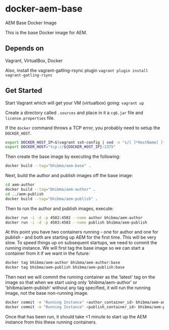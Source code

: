 # docker-aem-base
AEM Base Docker Image

This is the base Docker image for AEM.

## Depends on
Vagrant, VirtualBox, Docker

Also, install the vagrant-gatling-rsync plugin
`vagrant plugin install vagrant-gatling-rsync`

## Get Started
Start Vagrant which will get your VM (virtualbox) going:
`vagrant up`

Create a directory called `.sources` and place in it a `cq6.jar` file and `license.properties` file.  

If the `docker` command throws a TCP error, you probably need to setup the `DOCKER_HOST`.
```bash
export DOCKER_HOST_IP=$(vagrant ssh-config | sed -n "s/[ ]*HostName[ ]*//gp")
export DOCKER_HOST="tcp://${DOCKER_HOST_IP}:2375"
```

Then create the base image by executing the following:
```bash
docker build --tag="bhibma/aem-base" .
```

Next, build the author and publish images off the base image:
```bash
cd aem-author
docker build --tag="bhibma/aem-author" .
cd ../aem-publish
docker build --tag="bhibma/aem-publish" .
```

Then to run the author and publish images, execute:
```bash
docker run -i -d -p 4502:4502 --name author bhibma/aem-author
docker run -i -d -p 4503:4503 --name publish bhibma/aem-publish
```

At this point you have two containers running - one for author and one for publish - and both are starting up AEM for the first time.
This will be very slow.  To speed things up on subsequent startups, we need to commit the running instance.  We will first tag the base
image so we can start a container from it if we want in the future:
```bash
docker tag bhibma/aem-author bhibma/aem-author:base
docker tag bhibma/aem-publish bhibma/aem-publish:base
```

Then next we will commit the running container as the 'latest' tag on the image so that when we start using only 'bhibma/aem-author' or 
'bhibma/aem-publish' without any tag specified, it will run the running image, not the base non-running image.
```bash
docker commit -m "Running Instance" <author_container_id> bhibma/aem-author
docker commit -m "Running Instance" <publish_container_id> bhibma/aem-publish
```

Once that has been run, it should take <1 minute to start up the AEM instance from this these running containers.